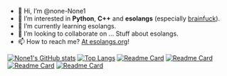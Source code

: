 - 👋 Hi, I’m @none-None1
- 👀 I’m interested in **Python**, **C++** and **esolangs** (especially [brainfuck](https://esolangs.org/wiki/Brainfuck)).
- 🌱 I’m currently learning esolangs.
- 💞️ I’m looking to collaborate on ... Stuff about esolangs.
- 📫 How to reach me? [At esolangs.org](https://esolangs.org/wiki/User:None1)!

[![None1's GitHub stats](https://github-readme-stats.vercel.app/api?username=none-None1)](https://github.com/anuraghazra/github-readme-stats)
[![Top Langs](https://github-readme-stats.vercel.app/api/top-langs/?username=none-None1&langs_count=10)](https://github.com/anuraghazra/github-readme-stats)
[![Readme Card](https://github-readme-stats.vercel.app/api/pin/?username=none-None1&repo=EsoDev)](https://github.com/anuraghazra/github-readme-stats)
[![Readme Card](https://github-readme-stats.vercel.app/api/pin/?username=none-None1&repo=BFFuck)](https://github.com/anuraghazra/github-readme-stats)
[![Readme Card](https://github-readme-stats.vercel.app/api/pin/?username=none-None1&repo=Interpret-Esolangs-Online)](https://githubfast.com/anuraghazra/github-readme-stats)
[![Readme Card](https://github-readme-stats.vercel.app/api/pin/?username=none-None1&repo=BrainFExec)](https://githubfast.com/anuraghazra/github-readme-stats)
<!---
none-None1/none-None1 is a ✨ special ✨ repository because its `README.md` (this file) appears on your GitHub profile.
You can click the Preview link to take a look at your changes.
--->
